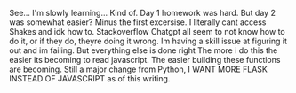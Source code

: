 See... I'm slowly learning... Kind of. Day 1 homework was hard. But day 2 was somewhat easier? Minus the first excersise. I literally cant access Shakes and idk how to. 
Stackoverflow Chatgpt all seem to not know how to do it, or if they do, theyre doing it wrong. Im having a skill issue at figuring it out and im failing. But everything else is done right
The more i do this the easier its becoming to read javascript. The easier building these functions are becoming. Still a major change from Python, I WANT MORE FLASK INSTEAD OF JAVASCRIPT as of this writing.
